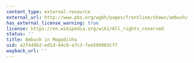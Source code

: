 ```yaml
---
content_type: external-resource
external_url: http://www.pbs.org/wgbh/pages/frontline/shows/ambush/
has_external_license_warning: true
license: https://en.wikipedia.org/wiki/All_rights_reserved
status: ''
title: Ambush in Mogadishu
uid: a2f449b2-ed1d-44c8-a7c3-fee509903cf7
wayback_url: ''
---
```

